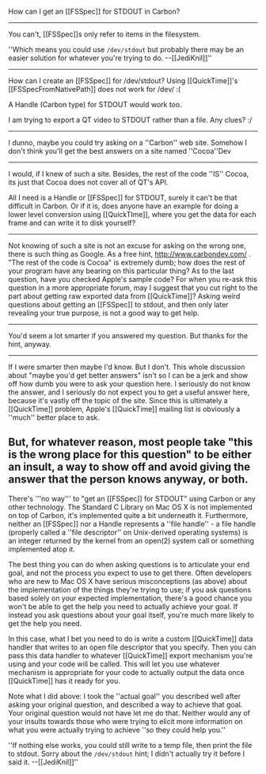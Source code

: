

How can I get an [[FSSpec]] for STDOUT in Carbon?

----

You can't, [[FSSpec]]<nowiki/>s only refer to items in the filesystem.

''Which means you could use <code>/dev/stdout</code> but probably there may be an easier solution for whatever you're trying to do. --[[JediKnil]]''

----

How can I create an [[FSSpec]] for /dev/stdout? Using [[QuickTime]]'s [[FSSpecFromNativePath]] does not work for /dev/ :(

A Handle (Carbon type) for STDOUT would work too.

I am trying to export a QT video to STDOUT rather than a file. Any clues? :/

----

I dunno, maybe you could try asking on a ''Carbon'' web site. Somehow I don't think you'll get the best answers on a site named ''Cocoa''Dev

----

I would, if I knew of such a site. Besides, the rest of the code ''IS'' Cocoa, its just that Cocoa does not cover all of QT's API.

All I need is a Handle or [[FSSpec]] for STDOUT, surely it can't be that difficult in Carbon. Or if it is, does anyone have an example for doing a lower level conversion using [[QuickTIme]], where you get the data for each frame and can write it to disk yourself?

----

Not knowing of such a site is not an excuse for asking on the wrong one, there is such thing as Google. As a free hint, http://www.carbondev.com/ .  "The rest of the code is Cocoa" is extremely dumb; how does the rest of your program have any bearing on this particular thing? As to the last question, have you checked Apple's sample code? For when you re-ask this question in a more appropriate forum, may I suggest that you cut right to the part about getting raw exported data from [[QuickTime]]? Asking weird questions about getting an [[FSSpec]] to stdout, and then only later revealing your true purpose, is not a good way to get help.

----
You'd seem a lot smarter if you answered my question. But thanks for the hint, anyway.

----

If I were smarter then maybe I'd know. But I don't. This whole discussion about "maybe you'd get better answers" isn't so I can be a jerk and show off how dumb you were to ask your question here. I seriously do not know the answer, and I seriously do not expect you to get a useful answer here, because it's vastly off the topic of the site. Since this is ultimately a [[QuickTime]] problem, Apple's [[QuickTime]] mailing list is obviously a ''much'' better place to ask.

But, for whatever reason, most people take "this is the wrong place for this question" to be either an insult, a way to show off and avoid giving the answer that the person knows anyway, or both.
----

There's '''no way''' to "get an [[FSSpec]] for STDOUT" using Carbon or any other technology.  The Standard C Library on Mac OS X is not implemented on top of Carbon, it's implemented quite a bit underneath it.  Furthermore, neither an [[FSSpec]] nor a Handle represents a ''file handle'' - a file handle (properly called a ''file descriptor'' on Unix-derived operating systems) is an integer returned by the kernel from an open(2) system call or something implemented atop it.

The best thing you can do when asking questions is to articulate your end goal, and not the process you expect to use to get there.  Often developers who are new to Mac OS X have serious misconceptions (as above) about the implementation of the things they're trying to use; if you ask questions based solely on your expected implementation, there's a good chance you won't be able to get the help you need to actually achieve your goal.  If instead you ask questions about your goal itself, you're much more likely to get the help you need.

In this case, what I bet you need to do is write a custom [[QuickTime]] data handler that writes to an open file descriptor that you specify.  Then you can pass this data handler to whatever [[QuickTime]] export mechanism you're using and your code will be called.  This will let you use whatever mechanism is appropriate for your code to actually output the data once [[QuickTime]] has it ready for you.

Note what I did above:  I took the ''actual goal'' you described well after asking your original question, and described a way to achieve that goal.  Your original question would not have let me do that.  Neither would any of your insults towards those who were trying to elicit more information on what you were actually trying to achieve ''so they could help you.''

''If nothing else works, you could still write to a temp file, then print the file to stdout. Sorry about the <code>/dev/stdout</code> hint; I didn't actually try it before I said it. --[[JediKnil]]''